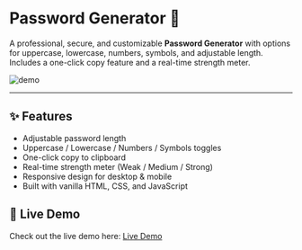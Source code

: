 # Password Generator 🔐

A professional, secure, and customizable **Password Generator** with options for uppercase, lowercase, numbers, symbols, and adjustable length. Includes a one-click copy feature and a real-time strength meter.  

![demo](./assets/screenshot.png)

---

## ✨ Features
- Adjustable password length
- Uppercase / Lowercase / Numbers / Symbols toggles
- One-click copy to clipboard
- Real-time strength meter (Weak / Medium / Strong)
- Responsive design for desktop & mobile
- Built with vanilla HTML, CSS, and JavaScript

## 🔗 Live Demo
Check out the live demo here: [Live Demo](https://password-generator-rho-flax-83.vercel.app/)
